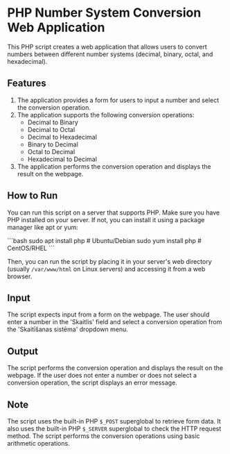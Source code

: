 # PHP Number System Conversion Web Application

This PHP script creates a web application that allows users to convert numbers between different number systems (decimal, binary, octal, and hexadecimal).

## Features

1. The application provides a form for users to input a number and select the conversion operation.
2. The application supports the following conversion operations:
   - Decimal to Binary
   - Decimal to Octal
   - Decimal to Hexadecimal
   - Binary to Decimal
   - Octal to Decimal
   - Hexadecimal to Decimal
3. The application performs the conversion operation and displays the result on the webpage.

## How to Run

You can run this script on a server that supports PHP. Make sure you have PHP installed on your server. If not, you can install it using a package manager like apt or yum:

\`\`\`bash
sudo apt install php  # Ubuntu/Debian
sudo yum install php  # CentOS/RHEL
\`\`\`

Then, you can run the script by placing it in your server's web directory (usually `/var/www/html` on Linux servers) and accessing it from a web browser.

## Input

The script expects input from a form on the webpage. The user should enter a number in the 'Skaitlis' field and select a conversion operation from the 'Skaitīšanas sistēma' dropdown menu.

## Output

The script performs the conversion operation and displays the result on the webpage. If the user does not enter a number or does not select a conversion operation, the script displays an error message.

## Note

The script uses the built-in PHP `$_POST` superglobal to retrieve form data. It also uses the built-in PHP `$_SERVER` superglobal to check the HTTP request method. The script performs the conversion operations using basic arithmetic operations.
